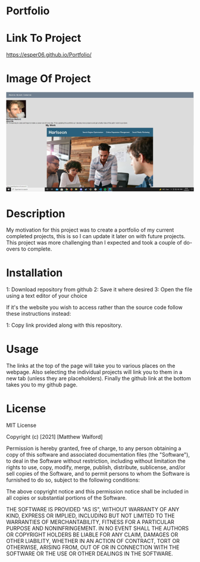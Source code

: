 # Portfolio

# Link To Project
https://esper06.github.io/Portfolio/

# Image Of Project
<img src="./assets/images/Portfolio screenshot.jpg" alt="Screenshot of the portfolio">


# Description

My motivation for this project was to create a portfolio of my current completed projects, this is so I can update it later on with future projects.
This project was more challenging than I expected and took a couple of do-overs to complete.

# Installation

1: Download repository from github 2: Save it where desired 3: Open the file using a text editor of your choice

If it's the website you wish to access rather than the source code follow these instructions instead:

1: Copy link provided along with this repository.

# Usage

The links at the top of the page will take you to various places on the webpage. Also selecting the individual projects will link you to them in a new tab (unless they are placeholders). Finally the github link at the bottom takes you to my github page.

# License

MIT License

Copyright (c) [2021] [Matthew Walford]

Permission is hereby granted, free of charge, to any person obtaining a copy of this software and associated documentation files (the "Software"), to deal in the Software without restriction, including without limitation the rights to use, copy, modify, merge, publish, distribute, sublicense, and/or sell copies of the Software, and to permit persons to whom the Software is furnished to do so, subject to the following conditions:

The above copyright notice and this permission notice shall be included in all copies or substantial portions of the Software.

THE SOFTWARE IS PROVIDED "AS IS", WITHOUT WARRANTY OF ANY KIND, EXPRESS OR IMPLIED, INCLUDING BUT NOT LIMITED TO THE WARRANTIES OF MERCHANTABILITY, FITNESS FOR A PARTICULAR PURPOSE AND NONINFRINGEMENT. IN NO EVENT SHALL THE AUTHORS OR COPYRIGHT HOLDERS BE LIABLE FOR ANY CLAIM, DAMAGES OR OTHER LIABILITY, WHETHER IN AN ACTION OF CONTRACT, TORT OR OTHERWISE, ARISING FROM, OUT OF OR IN CONNECTION WITH THE SOFTWARE OR THE USE OR OTHER DEALINGS IN THE SOFTWARE.

